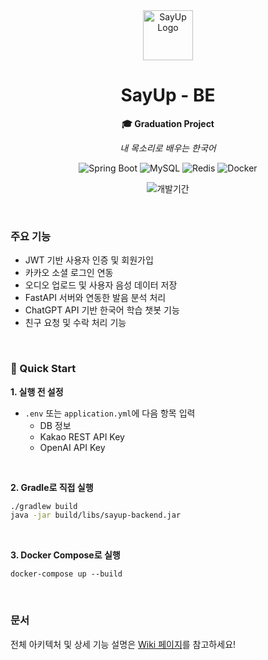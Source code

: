 <div align="center">
  <img src="https://github.com/user-attachments/assets/3a566eab-c65a-4f14-b0b3-974e8eb69f0f" alt="SayUp Logo" width="80" />
  <h1>SayUp - BE</h1>
  <p><strong>🎓 Graduation Project</strong></p>
  <p><em>내 목소리로 배우는 한국어</em></p>

  <p align="center">
    <img src="https://img.shields.io/badge/Spring%20Boot-6DB33F?style=for-the-badge&logo=Spring&logoColor=white" alt="Spring Boot"/>
    <img src="https://img.shields.io/badge/MySQL-4479A1?style=for-the-badge&logo=MySQL&logoColor=white" alt="MySQL"/>
    <img src="https://img.shields.io/badge/Redis-DC382D?style=for-the-badge&logo=Redis&logoColor=white" alt="Redis"/>
    <img src="https://img.shields.io/badge/Docker-2496ED?style=for-the-badge&logo=Docker&logoColor=white" alt="Docker"/>
  </p>
  <p align="center">
    <img src="https://img.shields.io/badge/개발기간-2024.09~2025.06-7E57C2?style=for-the-badge" alt="개발기간"/>
</p>
</div>

<br>

### 주요 기능

- JWT 기반 사용자 인증 및 회원가입
- 카카오 소셜 로그인 연동
- 오디오 업로드 및 사용자 음성 데이터 저장
- FastAPI 서버와 연동한 발음 분석 처리
- ChatGPT API 기반 한국어 학습 챗봇 기능
- 친구 요청 및 수락 처리 기능

<br>

### 🚀 Quick Start

**1. 실행 전 설정**

- `.env` 또는 `application.yml`에 다음 항목 입력
  - DB 정보
  - Kakao REST API Key
  - OpenAI API Key

<br>

**2. Gradle로 직접 실행**

```bash
./gradlew build
java -jar build/libs/sayup-backend.jar
```

<br>

**3. Docker Compose로 실행**
```
docker-compose up --build
```
<br>

 ### 문서
 전체 아키텍처 및 상세 기능 설명은 [Wiki 페이지](https://github.com/GraduationProject-SayUp/SayUp-Back/wiki)를 참고하세요!
